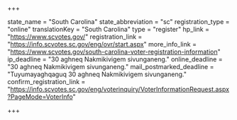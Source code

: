 +++

state_name = "South Carolina"
state_abbreviation = "sc"
registration_type = "online"
translationKey = "South Carolina"
type = "register"
hp_link = "https://www.scvotes.gov/"
registration_link = "https://info.scvotes.sc.gov/eng/ovr/start.aspx"
more_info_link = "https://www.scvotes.gov/south-carolina-voter-registration-information"
ip_deadline = "30 aghneq Nakmikivigem sivunganeng."
online_deadline = "30 aghneq Nakmikivigem sivunganeng."
mail_postmarked_deadline = "Tuyumayaghqaguq 30 aghneq Nakmikivigem sivunganeng."
confirm_registration_link = "https://info.scvotes.sc.gov/eng/voterinquiry/VoterInformationRequest.aspx?PageMode=VoterInfo"

+++